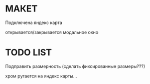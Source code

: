 # МАКЕТ
Подключена яндекс карта

открывается/закрывается модальное окно
# TODO LIST
Подправить размерность (сделать фиксированные размеры???)

хром ругается на яндекс карты...






